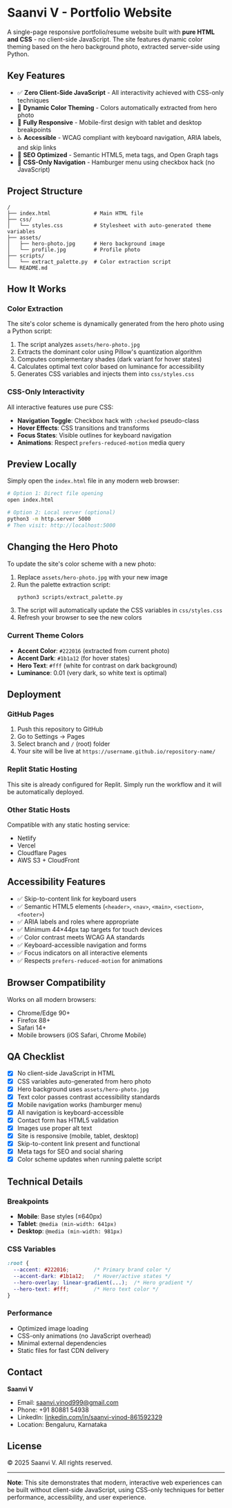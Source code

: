 # Saanvi V - Portfolio Website

A single-page responsive portfolio/resume website built with **pure HTML and CSS** - no client-side JavaScript. The site features dynamic color theming based on the hero background photo, extracted server-side using Python.

## Key Features

- ✅ **Zero Client-Side JavaScript** - All interactivity achieved with CSS-only techniques
- 🎨 **Dynamic Color Theming** - Colors automatically extracted from hero photo
- 📱 **Fully Responsive** - Mobile-first design with tablet and desktop breakpoints
- ♿ **Accessible** - WCAG compliant with keyboard navigation, ARIA labels, and skip links
- 🚀 **SEO Optimized** - Semantic HTML5, meta tags, and Open Graph tags
- 🎯 **CSS-Only Navigation** - Hamburger menu using checkbox hack (no JavaScript)

## Project Structure

```
/
├── index.html              # Main HTML file
├── css/
│   └── styles.css          # Stylesheet with auto-generated theme variables
├── assets/
│   ├── hero-photo.jpg      # Hero background image
│   └── profile.jpg         # Profile photo
├── scripts/
│   └── extract_palette.py  # Color extraction script
└── README.md
```

## How It Works

### Color Extraction

The site's color scheme is dynamically generated from the hero photo using a Python script:

1. The script analyzes `assets/hero-photo.jpg`
2. Extracts the dominant color using Pillow's quantization algorithm
3. Computes complementary shades (dark variant for hover states)
4. Calculates optimal text color based on luminance for accessibility
5. Generates CSS variables and injects them into `css/styles.css`

### CSS-Only Interactivity

All interactive features use pure CSS:

- **Navigation Toggle**: Checkbox hack with `:checked` pseudo-class
- **Hover Effects**: CSS transitions and transforms
- **Focus States**: Visible outlines for keyboard navigation
- **Animations**: Respect `prefers-reduced-motion` media query

## Preview Locally

Simply open the `index.html` file in any modern web browser:

```bash
# Option 1: Direct file opening
open index.html

# Option 2: Local server (optional)
python3 -m http.server 5000
# Then visit: http://localhost:5000
```

## Changing the Hero Photo

To update the site's color scheme with a new photo:

1. Replace `assets/hero-photo.jpg` with your new image
2. Run the palette extraction script:
   ```bash
   python3 scripts/extract_palette.py
   ```
3. The script will automatically update the CSS variables in `css/styles.css`
4. Refresh your browser to see the new colors

### Current Theme Colors

- **Accent Color**: `#222016` (extracted from current photo)
- **Accent Dark**: `#1b1a12` (for hover states)
- **Hero Text**: `#fff` (white for contrast on dark background)
- **Luminance**: 0.01 (very dark, so white text is optimal)

## Deployment

### GitHub Pages

1. Push this repository to GitHub
2. Go to Settings → Pages
3. Select branch and `/` (root) folder
4. Your site will be live at `https://username.github.io/repository-name/`

### Replit Static Hosting

This site is already configured for Replit. Simply run the workflow and it will be automatically deployed.

### Other Static Hosts

Compatible with any static hosting service:
- Netlify
- Vercel
- Cloudflare Pages
- AWS S3 + CloudFront

## Accessibility Features

- ✅ Skip-to-content link for keyboard users
- ✅ Semantic HTML5 elements (`<header>`, `<nav>`, `<main>`, `<section>`, `<footer>`)
- ✅ ARIA labels and roles where appropriate
- ✅ Minimum 44×44px tap targets for touch devices
- ✅ Color contrast meets WCAG AA standards
- ✅ Keyboard-accessible navigation and forms
- ✅ Focus indicators on all interactive elements
- ✅ Respects `prefers-reduced-motion` for animations

## Browser Compatibility

Works on all modern browsers:
- Chrome/Edge 90+
- Firefox 88+
- Safari 14+
- Mobile browsers (iOS Safari, Chrome Mobile)

## QA Checklist

- [x] No client-side JavaScript in HTML
- [x] CSS variables auto-generated from hero photo
- [x] Hero background uses `assets/hero-photo.jpg`
- [x] Text color passes contrast accessibility standards
- [x] Mobile navigation works (hamburger menu)
- [x] All navigation is keyboard-accessible
- [x] Contact form has HTML5 validation
- [x] Images use proper alt text
- [x] Site is responsive (mobile, tablet, desktop)
- [x] Skip-to-content link present and functional
- [x] Meta tags for SEO and social sharing
- [x] Color scheme updates when running palette script

## Technical Details

### Breakpoints

- **Mobile**: Base styles (≤640px)
- **Tablet**: `@media (min-width: 641px)`
- **Desktop**: `@media (min-width: 981px)`

### CSS Variables

```css
:root {
  --accent: #222016;        /* Primary brand color */
  --accent-dark: #1b1a12;   /* Hover/active states */
  --hero-overlay: linear-gradient(...);  /* Hero gradient */
  --hero-text: #fff;        /* Hero text color */
}
```

### Performance

- Optimized image loading
- CSS-only animations (no JavaScript overhead)
- Minimal external dependencies
- Static files for fast CDN delivery

## Contact

**Saanvi V**
- Email: saanvi.vinod999@gmail.com
- Phone: +91 80881 54938
- LinkedIn: [linkedin.com/in/saanvi-vinod-861592329](https://www.linkedin.com/in/saanvi-vinod-861592329)
- Location: Bengaluru, Karnataka

## License

© 2025 Saanvi V. All rights reserved.

---

**Note**: This site demonstrates that modern, interactive web experiences can be built without client-side JavaScript, using CSS-only techniques for better performance, accessibility, and user experience.
